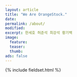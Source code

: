 ```yaml
---
layout: article
title: "We Are OrangeStock."
date: 
permalink: /about/ 
modified:
excerpt: 한세호 허준석 최강석 황기백
image: 
  feature:
  teaser:
  thumb:
ads: false
---
```


{% include fieldset.html %}
